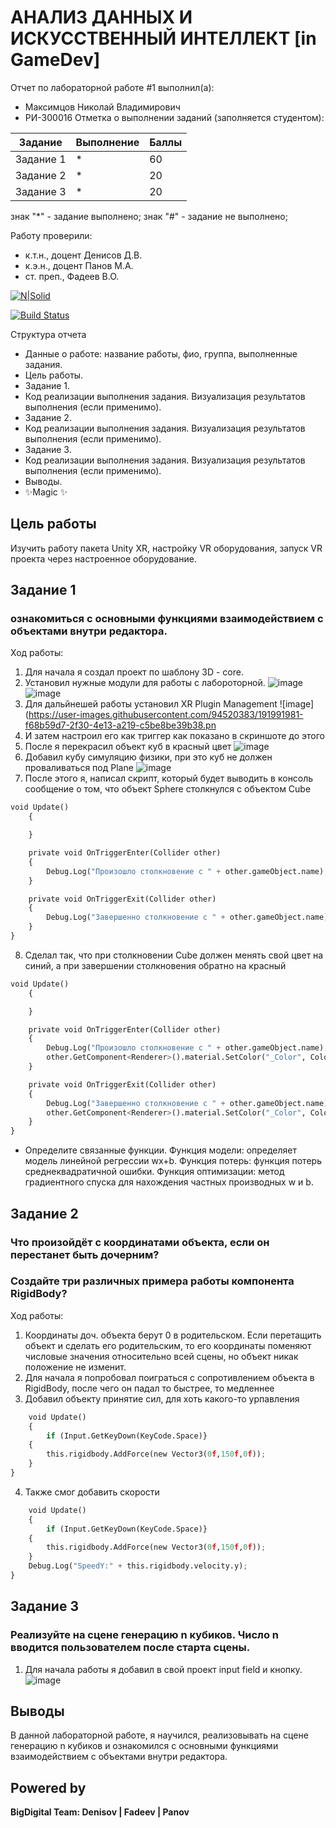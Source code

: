 # АНАЛИЗ ДАННЫХ И ИСКУССТВЕННЫЙ ИНТЕЛЛЕКТ [in GameDev]
Отчет по лабораторной работе #1 выполнил(а):
- Максимцов Николай Владимирович
- РИ-300016
Отметка о выполнении заданий (заполняется студентом):

| Задание | Выполнение | Баллы |
| ------ | ------ | ------ |
| Задание 1 | * | 60 |
| Задание 2 | * | 20 |
| Задание 3 | * | 20 |


знак "*" - задание выполнено; знак "#" - задание не выполнено;

Работу проверили:
- к.т.н., доцент Денисов Д.В.
- к.э.н., доцент Панов М.А.
- ст. преп., Фадеев В.О.

[![N|Solid](https://cldup.com/dTxpPi9lDf.thumb.png)](https://nodesource.com/products/nsolid)

[![Build Status](https://travis-ci.org/joemccann/dillinger.svg?branch=master)](https://travis-ci.org/joemccann/dillinger)

Структура отчета

- Данные о работе: название работы, фио, группа, выполненные задания.
- Цель работы.
- Задание 1.
- Код реализации выполнения задания. Визуализация результатов выполнения (если применимо).
- Задание 2.
- Код реализации выполнения задания. Визуализация результатов выполнения (если применимо).
- Задание 3.
- Код реализации выполнения задания. Визуализация результатов выполнения (если применимо).
- Выводы.
- ✨Magic ✨

## Цель работы
Изучить работу пакета Unity XR, настройку VR оборудования,
запуск VR проекта через настроенное оборудование.

## Задание 1
### ознакомиться с основными функциями взаимодействием с объектами внутри редактора.
Ход работы:
1) Для начала я создал проект по шаблону 3D - core.
2) Установил нужные модули для работы с лабороторной.
![image](https://user-images.githubusercontent.com/94520383/196029235-ac1e938b-5662-456d-aa46-a315b414a5e2.png)
![image](https://user-images.githubusercontent.com/94520383/196029243-2fdc42f0-9890-41bc-a6f3-813b70d608ed.png)
3) Для дальйнешей работы установил XR Plugin Management
![image](https://user-images.githubusercontent.com/94520383/191991981-f68b59d7-2f30-4e13-a219-c5be8be39b38.pn
4) И затем настроил его как триггер как показано в скриншоте до этого 
5) После я перекрасил объект куб в красный цвет
![image](https://user-images.githubusercontent.com/94520383/191992226-62503bb6-995b-4ce4-aba8-95b1c786e9c3.png)
6) Добавил кубу симуляцию физики, при это куб не должен проваливаться под Plane
![image](https://user-images.githubusercontent.com/94520383/191992382-449c5e5e-7640-458f-bc4f-4634cadb4ef5.png)
7) После этого я, написал скрипт, который будет выводить в консоль сообщение о том, что объект Sphere столкнулся с объектом Cube
```py
void Update()
    {

    }

    private void OnTriggerEnter(Collider other)
    {
        Debug.Log("Произошло столкновение с " + other.gameObject.name);
    }

    private void OnTriggerExit(Collider other)
    {
        Debug.Log("Завершенно столкновение с " + other.gameObject.name);
    }
}

```
8) Сделал так, что при столкновении Cube должен менять свой цвет на синий, а при завершении столкновения обратно на красный
```py
void Update()
    {

    }

    private void OnTriggerEnter(Collider other)
    {
        Debug.Log("Произошло столкновение с " + other.gameObject.name);
        other.GetComponent<Renderer>().material.SetColor("_Color", Color.blue);
    }

    private void OnTriggerExit(Collider other)
    {
        Debug.Log("Завершенно столкновение с " + other.gameObject.name);
        other.GetComponent<Renderer>().material.SetColor("_Color", Color.red);
    }
}

```
- Определите связанные функции. Функция модели: определяет модель линейной регрессии wx+b. Функция потерь: функция потерь среднеквадратичной ошибки. Функция оптимизации: метод градиентного спуска для нахождения частных производных w и b.


## Задание 2
### Что произойдёт с координатами объекта, если он перестанет быть дочерним?
### Создайте три различных примера работы компонента RigidBody?
Ход работы: 
1) Координаты доч. объекта берут 0 в родительском. Если перетащить объект и сделать его родительским, то его координаты поменяют числовые значения относительно всей сцены, но объект никак положение не изменит.
2) Для начала я попробовал поиграться с сопротивлением объекта в RigidBody, после чего он падал то быстрее, то медленнее 
3) Добавил объекту принятие сил, для хоть какого-то урпавления 
```py
    void Update()
    {
        if (Input.GetKeyDown(KeyCode.Space)}
    {
        this.rigidbody.AddForce(new Vector3(0f,150f,0f));
    }
}
```
4) Также смог добавить скорости
```py
    void Update()
    {
        if (Input.GetKeyDown(KeyCode.Space)}
    {
        this.rigidbody.AddForce(new Vector3(0f,150f,0f));
    }
    Debug.Log("SpeedY:" + this.rigidbody.velocity.y);
}

```
## Задание 3
### Реализуйте на сцене генерацию n кубиков. Число n вводится пользователем после старта сцены.
1) Для начала работы я добавил в свой проект input field и кнопку.
![image](https://user-images.githubusercontent.com/94520383/192143670-2a602c8a-bf91-4ad0-bb51-9cbfad8ca9fb.png)

## Выводы
В данной лабораторной работе, я научился, реализовывать на сцене генерацию n кубиков и ознакомился с основными функциями взаимодействием с объектами внутри редактора.

## Powered by

**BigDigital Team: Denisov | Fadeev | Panov**
